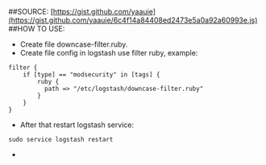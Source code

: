 ##SOURCE: [https://gist.github.com/yaauie](https://gist.github.com/yaauie/6c4f14a84408ed2473e5a0a92a60993e.js) <br>
##HOW TO USE:
- Create file downcase-filter.ruby.
- Create file config in logstash use filter ruby, example:
```
filter {
    if [type] == "modsecurity" in [tags] { 
        ruby {
          path => "/etc/logstash/downcase-filter.ruby"
        }
    } 
}
```
-  After that restart logstash service:
```
sudo service logstash restart
```
-  
